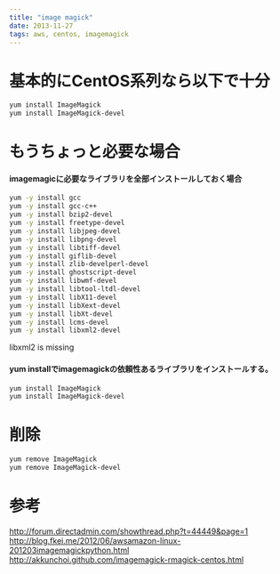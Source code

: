 ```yaml
---
title: "image magick"
date: 2013-11-27
tags: aws, centos, imagemagick
---
```



# 基本的にCentOS系列なら以下で十分
``` sh
yum install ImageMagick
yum install ImageMagick-devel
```

# もうちょっと必要な場合

#### imagemagicに必要なライブラリを全部インストールしておく場合

``` sh
yum -y install gcc
yum -y install gcc-c++
yum -y install bzip2-devel
yum -y install freetype-devel
yum -y install libjpeg-devel
yum -y install libpng-devel
yum -y install libtiff-devel
yum -y install giflib-devel
yum -y install zlib-develperl-devel
yum -y install ghostscript-devel
yum -y install libwmf-devel
yum -y install libtool-ltdl-devel
yum -y install libX11-devel
yum -y install libXext-devel
yum -y install libXt-devel
yum -y install lcms-devel
yum -y install libxml2-devel
```

libxml2 is missing

#### yum installでimagemagickの依頼性あるライブラリをインストールする。

``` sh
yum install ImageMagick
yum install ImageMagick-devel
```

# 削除

``` sh
yum remove ImageMagick
yum remove ImageMagick-devel
```

# 参考
<http://forum.directadmin.com/showthread.php?t=44449&page=1>
<http://blog.fkei.me/2012/06/awsamazon-linux-201203imagemagickpython.html>
<http://akkunchoi.github.com/imagemagick-rmagick-centos.html>
